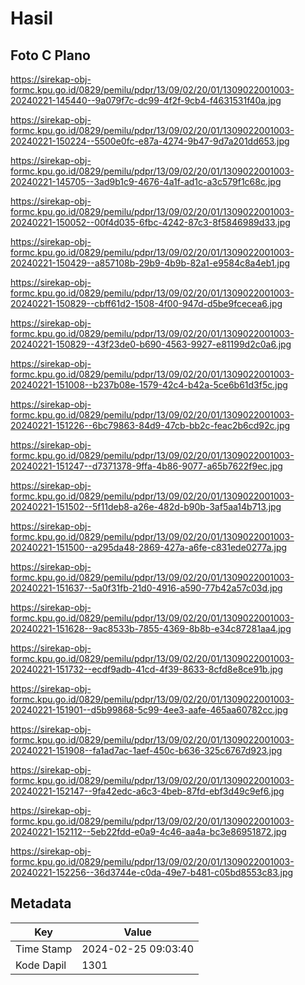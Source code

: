 # Hasil

## Foto C Plano

https://sirekap-obj-formc.kpu.go.id/0829/pemilu/pdpr/13/09/02/20/01/1309022001003-20240221-145440--9a079f7c-dc99-4f2f-9cb4-f4631531f40a.jpg

https://sirekap-obj-formc.kpu.go.id/0829/pemilu/pdpr/13/09/02/20/01/1309022001003-20240221-150224--5500e0fc-e87a-4274-9b47-9d7a201dd653.jpg

https://sirekap-obj-formc.kpu.go.id/0829/pemilu/pdpr/13/09/02/20/01/1309022001003-20240221-145705--3ad9b1c9-4676-4a1f-ad1c-a3c579f1c68c.jpg

https://sirekap-obj-formc.kpu.go.id/0829/pemilu/pdpr/13/09/02/20/01/1309022001003-20240221-150052--00f4d035-6fbc-4242-87c3-8f5846989d33.jpg

https://sirekap-obj-formc.kpu.go.id/0829/pemilu/pdpr/13/09/02/20/01/1309022001003-20240221-150429--a857108b-29b9-4b9b-82a1-e9584c8a4eb1.jpg

https://sirekap-obj-formc.kpu.go.id/0829/pemilu/pdpr/13/09/02/20/01/1309022001003-20240221-150829--cbff61d2-1508-4f00-947d-d5be9fcecea6.jpg

https://sirekap-obj-formc.kpu.go.id/0829/pemilu/pdpr/13/09/02/20/01/1309022001003-20240221-150829--43f23de0-b690-4563-9927-e81199d2c0a6.jpg

https://sirekap-obj-formc.kpu.go.id/0829/pemilu/pdpr/13/09/02/20/01/1309022001003-20240221-151008--b237b08e-1579-42c4-b42a-5ce6b61d3f5c.jpg

https://sirekap-obj-formc.kpu.go.id/0829/pemilu/pdpr/13/09/02/20/01/1309022001003-20240221-151226--6bc79863-84d9-47cb-bb2c-feac2b6cd92c.jpg

https://sirekap-obj-formc.kpu.go.id/0829/pemilu/pdpr/13/09/02/20/01/1309022001003-20240221-151247--d7371378-9ffa-4b86-9077-a65b7622f9ec.jpg

https://sirekap-obj-formc.kpu.go.id/0829/pemilu/pdpr/13/09/02/20/01/1309022001003-20240221-151502--5f11deb8-a26e-482d-b90b-3af5aa14b713.jpg

https://sirekap-obj-formc.kpu.go.id/0829/pemilu/pdpr/13/09/02/20/01/1309022001003-20240221-151500--a295da48-2869-427a-a6fe-c831ede0277a.jpg

https://sirekap-obj-formc.kpu.go.id/0829/pemilu/pdpr/13/09/02/20/01/1309022001003-20240221-151637--5a0f31fb-21d0-4916-a590-77b42a57c03d.jpg

https://sirekap-obj-formc.kpu.go.id/0829/pemilu/pdpr/13/09/02/20/01/1309022001003-20240221-151628--9ac8533b-7855-4369-8b8b-e34c87281aa4.jpg

https://sirekap-obj-formc.kpu.go.id/0829/pemilu/pdpr/13/09/02/20/01/1309022001003-20240221-151732--ecdf9adb-41cd-4f39-8633-8cfd8e8ce91b.jpg

https://sirekap-obj-formc.kpu.go.id/0829/pemilu/pdpr/13/09/02/20/01/1309022001003-20240221-151901--d5b99868-5c99-4ee3-aafe-465aa60782cc.jpg

https://sirekap-obj-formc.kpu.go.id/0829/pemilu/pdpr/13/09/02/20/01/1309022001003-20240221-151908--fa1ad7ac-1aef-450c-b636-325c6767d923.jpg

https://sirekap-obj-formc.kpu.go.id/0829/pemilu/pdpr/13/09/02/20/01/1309022001003-20240221-152147--9fa42edc-a6c3-4beb-87fd-ebf3d49c9ef6.jpg

https://sirekap-obj-formc.kpu.go.id/0829/pemilu/pdpr/13/09/02/20/01/1309022001003-20240221-152112--5eb22fdd-e0a9-4c46-aa4a-bc3e86951872.jpg

https://sirekap-obj-formc.kpu.go.id/0829/pemilu/pdpr/13/09/02/20/01/1309022001003-20240221-152256--36d3744e-c0da-49e7-b481-c05bd8553c83.jpg


## Metadata

| Key        | Value               |
| ---------- | ------------------- |
| Time Stamp | 2024-02-25 09:03:40 |
| Kode Dapil | 1301                |



